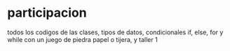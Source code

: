 # participacion
todos los codigos de las clases, tipos de datos, condicionales if, else, for y while con un juego de piedra papel o tijera, y taller 1
